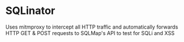 # SQLinator

Uses mitmproxy to intercept all HTTP traffic and automatically forwards HTTP GET & POST requests to SQLMap's API to test for SQLi and XSS
